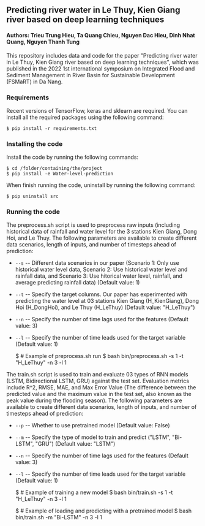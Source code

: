## Predicting river water  in Le Thuy, Kien Giang river based on deep learning techniques
#### Authors: Trieu Trung Hieu, Ta Quang Chieu, Nguyen Dac Hieu, Dinh Nhat Quang, Nguyen Thanh Tung

This repository includes data and code for the paper "Predicting river water  in Le Thuy, Kien Giang river based on deep learning techniques", which was published in the 2022 1st international symposium on Integrated Flood and Sediment Management in River Basin for Sustainable Development (FSMaRT) in Da Nang.

### Requirements

Recent versions of TensorFlow, keras and sklearn are required. You can install all the required packages using the following command:

	$ pip install -r requirements.txt

### Installing the code

Install the code by running the following commands:

	$ cd /folder/containing/the/project
 	$ pip install -e Water-level-prediction 

When finish running the code, uninstall by running the following command:

 	$ pip uninstall src

### Running the code

The preprocess.sh script is used to preprocess raw inputs (including historical data of rainfall and water level for the 3 stations Kien Giang, Dong Hoi, and Le Thuy. The following parameters are available to create different data scenarios, length of inputs, and number of timesteps ahead of prediction: 
* `--s` -- Different data scenarios in our paper (Scenario 1: Only use historical water level data, Scenario 2: Use historical water level and rainfall data, and Scenario 3: Use hitorical water level, rainfall, and average predicting rainfall data) (Default value: 1)
* `--t` -- Specify the target columns. Our paper has experimented with predicting the water level at 03 stations Kien Giang (H_KienGiang), Dong Hoi (H_DongHoi), and Le Thuy (H_LeThuy) (Default value: "H_LeThuy")
* `--n` -- Specify the number of time lags used for the features (Default value: 3)
* `--l` -- Specify the number of time leads used for the target variable (Default value: 1)

	$ # Example of preprocess.sh run
	$ bash bin/preprocess.sh -s 1 -t "H_LeThuy" -n 3 -l 1
  
The train.sh script is used to train and evaluate 03 types of RNN models (LSTM, Bidirectional LSTM, GRU) against the test set. Evaluation metrics include R^2, RMSE, MAE, and Max Error Value (The difference between the predicted value and the maximum value in the test set, also known as the peak value during the flooding season). The following parameters are available to create different data scenarios, length of inputs, and number of timesteps ahead of prediction: 
* `--p` -- Whether to use pretrained model (Default value: False)
* `--m` -- Specify the type of model to train and predict ("LSTM", "Bi-LSTM", "GRU") (Default value: "LSTM")
* `--n` -- Specify the number of time lags used for the features (Default value: 3)
* `--l` -- Specify the number of time leads used for the target variable (Default value: 1)

	$ # Example of training a new model
	$ bash bin/train.sh -s 1 -t "H_LeThuy" -n 3 -l 1

	$ # Example of loading and predicting with a pretrained model
	$ bash bin/train.sh -m "Bi-LSTM" -n 3 -l 1
